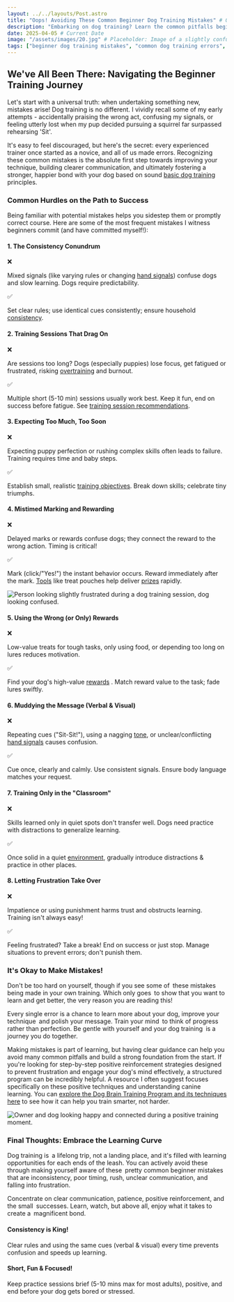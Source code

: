```yaml
---
layout: ../../layouts/Post.astro
title: "Oops! Avoiding These Common Beginner Dog Training Mistakes" # Original Header
description: "Embarking on dog training? Learn the common pitfalls beginners often face, from inconsistency to session length, and discover how to avoid them for faster, happier results!" # Original Description
date: 2025-04-05 # Current Date
image: "/assets/images/20.jpg" # Placeholder: Image of a slightly confused-looking but cute dog/puppy
tags: ["beginner dog training mistakes", "common dog training errors", "positive reinforcement mistakes", "dog training problems", "fixing training mistakes", "puppy training mistakes", "dog training consistency", "dog training timing", "internal linking"]
---
```


<h2 class="text-3xl font-bold text-slate-800 dark:text-slate-100 mb-6">We've All Been There: Navigating the Beginner Training Journey</h2> <p class="text-lg text-slate-600 dark:text-slate-300 mb-4"> Let's start with a universal truth: when undertaking something new, mistakes arise! Dog training is no different. I vividly recall some of my early attempts - accidentally praising the wrong act, confusing my signals, or feeling utterly lost when my pup decided pursuing a squirrel far surpassed rehearsing 'Sit'.
</p>
<p class="text-lg text-slate-600 dark:text-slate-300 mb-8"> It's easy to feel discouraged, but here's the secret: every experienced trainer once started as a novice, and all of us made errors. Recognizing these common mistakes is the absolute first step towards improving your technique, building clearer communication, and ultimately fostering a stronger, happier bond with your dog based on sound <a href="https://trainedtails.com/posts/basic-dog-training" target="_blank" rel="noopener noreferrer" class="text-emerald-600 dark:text-emerald-400 hover:underline">basic dog training</a> principles.
</p>

<h3 class="text-2xl font-semibold text-slate-800 dark:text-slate-100 mb-6">Common Hurdles on the Path to Success</h3> <p class="text-lg text-slate-600 dark:text-slate-300 mb-4"> Being familiar with potential mistakes helps you sidestep them or promptly correct course. Here are some of the most frequent mistakes I witness beginners commit (and have committed myself!):
</p>

<div class="bg-slate-50 dark:bg-slate-800 border border-slate-200 dark:border-slate-700 rounded-lg p-6 shadow-md mb-6 not-prose">
    <div class="space-y-6 divide-y divide-slate-200 dark:divide-slate-700/50">
        <div class="pt-6 first:pt-0">
            <h4 class="text-xl font-semibold text-slate-800 dark:text-slate-200 mb-3">1. The Consistency Conundrum</h4> <div class="flex items-start mb-2">
                <span class="text-red-500 mr-2 mt-1 text-lg">❌</span>
                <p class="text-slate-600 dark:text-slate-300 text-sm sm:text-base"> Mixed signals (like varying rules or changing <a href="https://trainedtails.com/posts/hand-signals" target="_blank" rel="noopener noreferrer" class="text-emerald-600 dark:text-emerald-400 hover:underline">hand signals</a>) confuse dogs and slow learning. Dogs require predictability.
                </p>
            </div>
            <div class="flex items-start">
                <span class="text-emerald-500 mr-2 mt-1 text-lg">✅</span>
                <p class="text-slate-600 dark:text-slate-300 text-sm sm:text-base"> Set clear rules; use identical cues consistently; ensure household <a href="https://trainedtails.com/posts/consistency-matters" target="_blank" rel="noopener noreferrer" class="text-emerald-600 dark:text-emerald-400 hover:underline">consistency</a>.
                </p>
            </div>
        </div>
        <div class="pt-6">
           <h4 class="text-xl font-semibold text-slate-800 dark:text-slate-200 mb-3">2. Training Sessions That Drag On</h4> <div class="flex items-start mb-2">
                <span class="text-red-500 mr-2 mt-1 text-lg">❌</span>
                <p class="text-slate-600 dark:text-slate-300 text-sm sm:text-base"> Are sessions too long? Dogs (especially puppies) lose focus, get fatigued or frustrated, risking <a href="https://trainedtails.com/posts/avoiding-overtraining" target="_blank" rel="noopener noreferrer" class="text-emerald-600 dark:text-emerald-400 hover:underline">overtraining</a> and burnout.
                </p>
            </div>
           <div class="flex items-start">
                <span class="text-emerald-500 mr-2 mt-1 text-lg">✅</span>
                <p class="text-slate-600 dark:text-slate-300 text-sm sm:text-base"> Multiple short (5-10 min) sessions usually work best. Keep it fun, end on success before fatigue. See <a href="https://trainedtails.com/posts/training-session-tips" target="_blank" rel="noopener noreferrer" class="text-emerald-600 dark:text-emerald-400 hover:underline">training session recommendations</a>.
                </p>
            </div>
        </div>
        <div class="pt-6">
           <h4 class="text-xl font-semibold text-slate-800 dark:text-slate-200 mb-3">3. Expecting Too Much, Too Soon</h4> <div class="flex items-start mb-2">
                <span class="text-red-500 mr-2 mt-1 text-lg">❌</span>
                <p class="text-slate-600 dark:text-slate-300 text-sm sm:text-base"> Expecting puppy perfection or rushing complex skills often leads to failure. Training requires time and baby steps.
                </p>
            </div>
           <div class="flex items-start">
                <span class="text-emerald-500 mr-2 mt-1 text-lg">✅</span>
                <p class="text-slate-600 dark:text-slate-300 text-sm sm:text-base"> Establish small, realistic <a href="https://trainedtails.com/posts/training-goals" target="_blank" rel="noopener noreferrer" class="text-emerald-600 dark:text-emerald-400 hover:underline">training objectives</a>. Break down skills; celebrate tiny triumphs.
                </p>
            </div>
        </div>
        <div class="pt-6">
           <h4 class="text-xl font-semibold text-slate-800 dark:text-slate-200 mb-3">4. Mistimed Marking and Rewarding</h4> <div class="flex items-start mb-2">
                <span class="text-red-500 mr-2 mt-1 text-lg">❌</span>
                <p class="text-slate-600 dark:text-slate-300 text-sm sm:text-base"> Delayed marks or rewards confuse dogs; they connect the reward to the wrong action. Timing is critical!
                </p>
            </div>
           <div class="flex items-start">
                <span class="text-emerald-500 mr-2 mt-1 text-lg">✅</span>
                <p class="text-slate-600 dark:text-slate-300 text-sm sm:text-base"> Mark (click/"Yes!") the instant behavior occurs. Reward immediately after the mark. <a href="https://trainedtails.com/posts/dog-training-tools-for-beginners" target="_blank" rel="noopener noreferrer" class="text-emerald-600 dark:text-emerald-400 hover:underline">Tools</a> like treat pouches help deliver <a href="https://trainedtails.com/posts/treats-and-rewards" target="_blank" rel="noopener noreferrer" class="text-emerald-600 dark:text-emerald-400 hover:underline">prizes</a> rapidly.
                </p>
            </div>
        </div>
    </div> </div> <img src="/assets/images/9.jpg" alt="Person looking slightly frustrated during a dog training session, dog looking confused." class="w-full h-auto rounded-xl my-8 shadow-lg" loading="lazy" />

<div class="bg-slate-50 dark:bg-slate-800 border border-slate-200 dark:border-slate-700 rounded-lg p-6 shadow-md mb-12 not-prose">
    <div class="space-y-6 divide-y divide-slate-200 dark:divide-slate-700/50">
        <div class="pt-6 first:pt-0">
            <h4 class="text-xl font-semibold text-slate-800 dark:text-slate-200 mb-3">5. Using the Wrong (or Only) Rewards</h4> <div class="flex items-start mb-2">
                <span class="text-red-500 mr-2 mt-1 text-lg">❌</span>
                <p class="text-slate-600 dark:text-slate-300 text-sm sm:text-base"> Low-value treats for tough tasks, only using food, or depending too long on lures reduces motivation.
                </p>
            </div>
           <div class="flex items-start">
                <span class="text-emerald-500 mr-2 mt-1 text-lg">✅</span>
                <p class="text-slate-600 dark:text-slate-300 text-sm sm:text-base"> Find your dog's high-value <a href="https://trainedtails.com/posts/treats-and-rewards" target="_blank" rel="noopener noreferrer" class="text-emerald-600 dark:text-emerald-400 hover:underline">rewards</a> . Match reward value to the task; fade lures swiftly.
                </p>
            </div>
        </div>
        <div class="pt-6">
           <h4 class="text-xl font-semibold text-slate-800 dark:text-slate-200 mb-3">6. Muddying the Message (Verbal & Visual)</h4> <div class="flex items-start mb-2">
                <span class="text-red-500 mr-2 mt-1 text-lg">❌</span>
                <p class="text-slate-600 dark:text-slate-300 text-sm sm:text-base"> Repeating cues ("Sit-Sit!"), using a nagging <a href="https://trainedtails.com/posts/tone-of-voice" target="_blank" rel="noopener noreferrer" class="text-emerald-600 dark:text-emerald-400 hover:underline">tone</a>, or unclear/conflicting <a href="https://trainedtails.com/posts/hand-signals" target="_blank" rel="noopener noreferrer" class="text-emerald-600 dark:text-emerald-400 hover:underline">hand signals</a> causes confusion.
                </p>
            </div>
            <div class="flex items-start">
                <span class="text-emerald-500 mr-2 mt-1 text-lg">✅</span>
                <p class="text-slate-600 dark:text-slate-300 text-sm sm:text-base"> Cue once, clearly and calmly. Use consistent signals. Ensure body language matches your request.
                </p>
            </div>
        </div>
        <div class="pt-6">
          <h4 class="text-xl font-semibold text-slate-800 dark:text-slate-200 mb-3">7. Training Only in the "Classroom"</h4> <div class="flex items-start mb-2">
                <span class="text-red-500 mr-2 mt-1 text-lg">❌</span>
                <p class="text-slate-600 dark:text-slate-300 text-sm sm:text-base"> Skills learned only in quiet spots don't transfer well. Dogs need practice with distractions to generalize learning.
                </p>
            </div>
           <div class="flex items-start">
                <span class="text-emerald-500 mr-2 mt-1 text-lg">✅</span>
                <p class="text-slate-600 dark:text-slate-300 text-sm sm:text-base"> Once solid in a quiet <a href="https://trainedtails.com/posts/right-training-enviroment" target="_blank" rel="noopener noreferrer" class="text-emerald-600 dark:text-emerald-400 hover:underline">environment</a>, gradually introduce distractions & practice in other places.
                </p>
            </div>
        </div>
         <div class="pt-6">
           <h4 class="text-xl font-semibold text-slate-800 dark:text-slate-200 mb-3">8. Letting Frustration Take Over</h4> <div class="flex items-start mb-2">
                <span class="text-red-500 mr-2 mt-1 text-lg">❌</span>
                <p class="text-slate-600 dark:text-slate-300 text-sm sm:text-base"> Impatience or using punishment harms trust and obstructs learning. Training isn't always easy!
                </p>
            </div>
           <div class="flex items-start">
                <span class="text-emerald-500 mr-2 mt-1 text-lg">✅</span>
                <p class="text-slate-600 dark:text-slate-300 text-sm sm:text-base"> Feeling frustrated? Take a break! End on success or just stop. Manage situations to prevent errors; don't punish them.
                </p>
            </div>
        </div>
    </div> </div> <h3 class="text-2xl font-semibold text-slate-800 dark:text-slate-100 mb-6">It's Okay to Make Mistakes!</h3> <p class="text-lg text-slate-600 dark:text-slate-300 mb-4"> Don't be too hard on yourself, though  if you see some of these mistakes being made in your own training. Which only goes to show that you want to learn and get better, the very reason you are reading this!
</p>

<p class="text-lg text-slate-600 dark:text-slate-300 mb-8"> Every single error is a chance to learn more about your dog, improve your technique and polish your message. Train your mind to think of progress rather than perfection. Be gentle with yourself and your dog  training is a journey you do together.
</p>

<p class="text-lg text-slate-600 dark:text-slate-300 mb-8 bg-emerald-50 dark:bg-slate-800 border border-emerald-200 dark:border-emerald-900 rounded-lg p-4 shadow">
    Making mistakes is part of learning, but having clear guidance can help you avoid many common pitfalls and build a strong foundation from the start. If you're looking for step-by-step positive reinforcement strategies designed to prevent frustration and engage your dog's mind effectively, a structured program can be incredibly helpful. A resource I often suggest focuses specifically on these positive techniques and understanding canine learning. You can <a href="https://trainedtails.com/dogtraining" target="_blank" rel="noopener noreferrer" class="text-emerald-700 dark:text-emerald-300 font-bold hover:underline">explore the Dog Brain Training Program and its techniques here</a> to see how it can help you train smarter, not harder. 
</p>

<img src="/assets/images/13.jpg" alt="Owner and dog looking happy and connected during a positive training moment." class="w-full h-auto rounded-xl my-8 shadow-lg" loading="lazy" />

<h3 class="text-2xl font-semibold text-slate-800 dark:text-slate-100 mb-6">Final Thoughts: Embrace the Learning Curve</h3> <p class="text-lg text-slate-600 dark:text-slate-300 mb-4"> 
Dog training is a lifelong trip, not a landing place, and it's filled with learning opportunities for each ends of the leash. You can actively avoid these through making yourself aware of these pretty common beginner mistakes that are inconsistency, poor timing, rush, unclear communication, and falling into frustration.


</p>
<p class="text-lg text-slate-600 dark:text-slate-300 mb-8"> Concentrate on clear communication, patience, positive reinforcement, and the small successes. Learn, watch, but above all, enjoy what it takes to create a magnificent bond.
</p>

<div class="grid grid-cols-1 md:grid-cols-2 gap-8 mt-12 not-prose">
    <div class="p-6 rounded-lg border-l-4 border-blue-500 bg-blue-50 dark:bg-slate-800 dark:border-blue-700">
        <h4 class="text-xl font-bold text-blue-700 dark:text-blue-300 mb-2">Consistency is King!</h4> <p class="text-slate-600 dark:text-slate-300"> Clear rules and using the same cues (verbal & visual) every time prevents confusion and speeds up learning.
        </p>
    </div>
    <div class="p-6 rounded-lg border-l-4 border-green-500 bg-green-50 dark:bg-slate-800 dark:border-green-700">
        <h4 class="text-xl font-bold text-green-700 dark:text-green-300 mb-2">Short, Fun & Focused!</h4> <p class="text-slate-600 dark:text-slate-300"> Keep practice sessions brief (5-10 mins max for most adults), positive, and end before your dog gets bored or stressed.
        </p>
    </div>
</div>